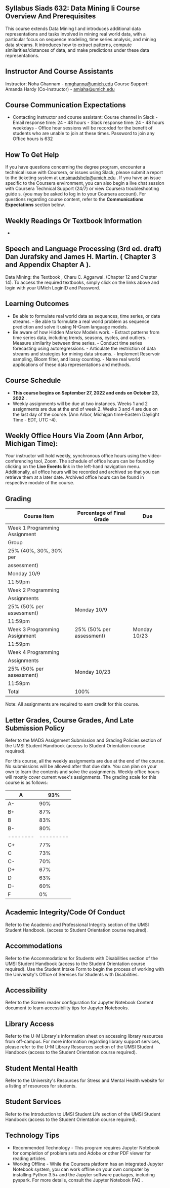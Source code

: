
## Syllabus Siads 632: Data Mining Ii Course Overview And Prerequisites

 This course extends Data Mining I and introduces additional data representations and tasks involved in mining real world data, with a particular focus on sequence modeling, time series analysis, and mining data streams.  It introduces how to extract patterns, compute similarities/distances of data, and make predictions under these data representations. 

## Instructor And Course Assistants

 Instructor: Noha Ghannam - nmghanna@umich.edu Course Support: Amanda Hardy (Co-Instructor) -  amjaha@umich.edu 

## Course Communication Expectations

 -  Contacting instructor and course assistant: Course channel in Slack -  Email response time: 24 - 48 hours -  Slack response time: 24 - 48 hours weekdays -  Office hour sessions will be recorded for the benefit of students who are unable to join at 
 these times. Password to join any Office hours is  632 

## How To Get Help

 If you have questions concerning the degree program, encounter a technical issue with Coursera, or issues using Slack, please submit a report to the ticketing system at umsimadshelp@umich.edu  . If you have an issue specific to the Coursera environment, you can also begin a  live chat session  with Coursera Technical Support (24/7) or  view  Coursera troubleshooting guide  s. (you may be asked to log in to your Coursera account). For questions regarding course content, refer to the  **Communications Expectations**  section below. 

## Weekly Readings Or Textbook Information

 - 
 Speech and Language Processing  (3rd ed. draft) Dan  Jurafsky and James H. Martin. ( 
 Chapter 3  and  Appendix Chapter A  ). 
 - 
 Data Mining: the Textbook  , Charu C. Aggarwal. (Chapter  12 and Chapter 14). 
 To access the required textbooks, simply click on the links above and login with your UMich LoginID and Password. 

## Learning Outcomes

 -  Be able to formulate real world data as sequences, time series, or data streams. -  Be able to formulate a real world problem as sequence prediction and solve it using 
 N-Gram language models. 
 -  Be aware of how Hidden Markov Models work. -  Extract patterns from time series data, including trends, seasons, cycles, and outliers. -  Measure similarity between time series. -  Conduct time series forecasting using autoregressions. -  Articulate the restriction of data streams and strategies for mining data streams. -  Implement Reservoir sampling, Bloom filter, and lossy counting. -  Name real world applications of these data representations and methods. 

## Course Schedule

 -  **This course begins on September 27, 2022 and ends on October 23, 2022**  . 
 -  Weekly assignments will be  due at two instances.  Weeks  1 and 2 assignments are due 
 at the end of week 2. Weeks 3 and 4 are due on the last day of the course.  (Ann Arbor, 
 Michigan time-Eastern Daylight Time - EDT, UTC -4). 

## Weekly Office Hours Via Zoom (Ann Arbor, Michigan Time):

 Your instructor will hold weekly, synchronous office hours using the video-conferencing tool, Zoom. The schedule of office hours can be found by clicking on the  **Live Events**  link in the left-hand navigation menu. Additionally, all office hours will be recorded and archived so that you can retrieve them at a later date. Archived office hours can be found in respective module of the course. 

## Grading

|  Course Item                  |  Percentage of Final Grade    |  Due         |
|-------------------------------|-------------------------------|--------------|
| Week 1 Programming Assignment |                               |              |
| Group                         |                               |              |
| 25% (40%, 30%, 30% per        |                               |              |
| assessment)                   |                               |              |
| Monday 10/9                   |                               |              |
| 11:59pm                       |                               |              |
| Week 2 Programming            |                               |              |
| Assignments                   |                               |              |
| 25% (50% per assessment)      | Monday 10/9                   |              |
| 11:59pm                       |                               |              |
| Week 3 Programming Assignment | 25% (50% per assessment)      | Monday 10/23 |
| 11:59pm                       |                               |              |
| Week 4 Programming            |                               |              |
| Assignments                   |                               |              |
| 25% (50% per assessment)      | Monday 10/23                  |              |
| 11:59pm                       |                               |              |
| Total                         | 100%                          |              |

 Note: All assignments are required to earn credit for this course. 

## Letter Grades, Course Grades, And Late Submission Policy

 Refer to the  MADS Assignment Submission and Grading  Policies  section of the UMSI Student Handbook (access to Student Orientation course required). 

 For this course, all the weekly assignments are due at the end of the course. No submissions will be allowed after that due date. You can plan on your own to learn the contents and solve the assignments. Weekly office hours will mostly cover current week's assignments. The grading scale for this course is as follows: 

|  A    |  93%    |
|-------|---------|
| A-    | 90%     |
| B+    | 87%     |
| B     | 83%     |
|  B-    |  80%    |
|--------|---------|
| C+     | 77%     |
| C      | 73%     |
| C-     | 70%     |
| D+     | 67%     |
| D      | 63%     |
| D-     | 60%     |
| F      | 0%      |

## Academic Integrity/Code Of Conduct

 Refer to the  Academic and Professional Integrity  section of the UMSI Student Handbook. (access to Student Orientation course required). 

## Accommodations

 Refer to the  Accommodations for Students with Disabilities  section of the UMSI Student Handbook (access to the Student Orientation course required). Use the  Student Intake Form  to begin the process of working with the University's Office of Services for Students with Disabilities. 

## Accessibility

 Refer to the  Screen reader configuration for Jupyter  Notebook Content  document to learn accessibility tips for Jupyter Notebooks. 

## Library Access

 Refer to the  U-M Library's information sheet  on  accessing library resources from off-campus. For more information regarding library support services, please refer to the  U-M Library Resources  section of the UMSI Student Handbook (access to the Student Orientation course required). 

## Student Mental Health

 Refer to the University's  Resources for Stress and  Mental Health website  for a listing of resources for students. 

## Student Services

 Refer to the  Introduction to UMSI Student Life  section  of the UMSI Student Handbook (access to the Student Orientation course required). 

## Technology Tips

 -  Recommended Technology -  This program requires Jupyter Notebook for completion of problem sets and Adobe or 
 other PDF viewer for reading articles. 
 -  Working Offline -  While the Coursera platform has an integrated Jupyter Notebook system, you can work 
 offline on your own computer by installing Python 3.5+ and the Jupyter software packages, including pyspark. For more details, consult the  Jupyter Notebook FAQ  . 